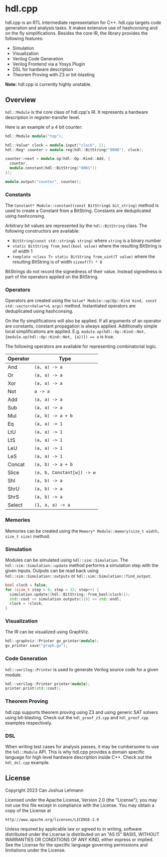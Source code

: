# hdl.cpp

hdl.cpp is an RTL intermediate representation for C++.
hdl.cpp targets code generation and analysis tasks.
It makes extensive use of hashconsing and on the fly simplifications.
Besides the core IR, the library provides the following features:

- Simulation
- Visualization
- Verilog Code Generation
- Verilog Frontend via a Yosys Plugin
- DSL for hardware description
- Theorem Proving with Z3 or bit-blasting

**Note:** hdl.cpp is currently highly unstable.

## Overview

`hdl::Module` is the core class of hdl.cpp's IR.
It represents a hardware description in register-transfer level.

Here is an example of a 4 bit counter:

```cpp
hdl::Module module("top");

hdl::Value* clock = module.input("clock", 1);
hdl::Reg* counter = module.reg(hdl::BitString("0000"), clock);

counter->next = module.op(hdl::Op::Kind::Add, {
  counter,
  module.constant(hdl::BitString("0001"))
});

module.output("counter", counter);
```

### Constants

The `Constant* Module::constant(const BitString& bit_string)` method is used to create a Constant from a BitString.
Constants are deduplicated using hashconsing.

Arbitrary bit values are represented by the `hdl::BitString` class.
The following constructors are available:

- `BitString(const std::string& string)` where `string` is a binary number
- `static BitString from_bool(bool value)` where the resulting BitString is of width 1
- `template <class T> static BitString from_uint(T value)` where the resulting BitString is of width `sizeof(T) * 8`

BitStrings do not record the signedness of their value.
Instead signedness is part of the operators applied on the BitString.

### Operators

Operators are created using the `Value* Module::op(Op::Kind kind, const std::vector<Value*>& args)` method.
Instantiated operators are deduplicated using hashconsing.

On the fly simplifications will also be applied.
If all arguments of an operator are constants, constant propagation is always applied.
Additionally simple local simplifications are applied.
E.g. `module.op(hdl::Op::Kind::Not, {module.op(hdl::Op::Kind::Not, {a})}) == a` is true.

The following operators are available for representing combinatorial logic.

| Operator | Type                       |
| -------- | -------------------------- |
| And      | `(a, a) -> a`              |
| Or       | `(a, a) -> a`              |
| Xor      | `(a, a) -> a`              |
| Not      | `a -> a`                   |
| Add      | `(a, a) -> a`              |
| Sub      | `(a, a) -> a`              |
| Mul      | `(a, b) -> a + b`          |
| Eq       | `(a, a) -> 1`              |
| LtU      | `(a, a) -> 1`              |
| LtS      | `(a, a) -> 1`              |
| LeU      | `(a, a) -> 1`              |
| LeS      | `(a, a) -> 1`              |
| Concat   | `(a, b) -> a + b`          |
| Slice    | `(a, b, Constant[w]) -> w` |
| Shl      | `(a, b) -> a`              |
| ShrU     | `(a, b) -> a`              |
| ShrS     | `(a, b) -> a`              |
| Select   | `(1, a, a) -> a`           |

### Memories

Memories can be created using the `Memory* Module::memory(size_t width, size_t size)` method.

### Simulation

Modules can be simulated using `hdl::sim::Simulation`.
The `hdl::sim::Simulation::update` method performs a simulation step with the given inputs.
Outputs can be read back using `hdl::sim::Simulation::outputs` or `hdl::sim::Simulation::find_output`.

```cpp
bool clock = false;
for (size_t step = 0; step < 32; step++) {
  simulation.update({hdl::BitString::from_bool(clock)});
  std::cout << simulation.outputs()[0] << std::endl;
  clock = !clock;
}
```

### Visualization

The IR can be visualized using GraphViz.

```cpp
hdl::graphviz::Printer gv_printer(module);
gv_printer.save("graph.gv");
```

### Code Generation

`hdl::verilog::Printer` is used to generate Verilog source code for a given module.

```cpp
hdl::verilog::Printer printer(module);
printer.print(std::cout);
```

### Theorem Proving

hdl.cpp supports theorem proving using Z3 and using generic SAT solvers using bit-blasting.
Check out the `hdl_proof_z3.cpp` and `hdl_proof.cpp` examples respectively.

### DSL

When writing test cases for analysis passes, it may be cumbersome to use the `hdl::Module` API.
This is why hdl.cpp provides a domain specific language for high level hardware description inside C++.
Check out the `hdl_dsl.cpp` example.

## License

Copyright 2023 Can Joshua Lehmann

Licensed under the Apache License, Version 2.0 (the "License");
you may not use this file except in compliance with the License.
You may obtain a copy of the License at

    http://www.apache.org/licenses/LICENSE-2.0

Unless required by applicable law or agreed to in writing, software
distributed under the License is distributed on an "AS IS" BASIS,
WITHOUT WARRANTIES OR CONDITIONS OF ANY KIND, either express or implied.
See the License for the specific language governing permissions and
limitations under the License.
